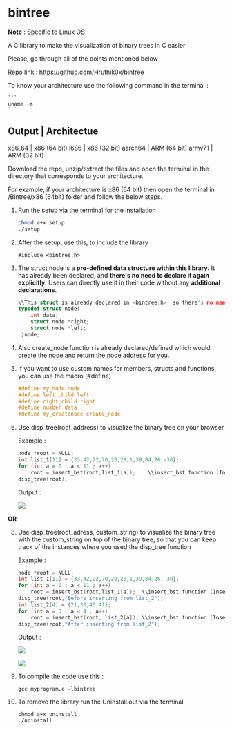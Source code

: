 # bintree

**Note** : Specific to Linux OS

A C library to make the visualization of binary trees in C easier

Please, go through all of the points mentioned below

Repo link : https://github.com/Hruthik0x/bintree

To know your architecture use the following command in the terminal : 

	```
	uname -m
 	```

Output     |   Architectue
---------------------------
x86_64     |   x86 (64 bit)
i686       |   x86 (32 bit)
aarch64    |   ARM (64 bit)
armv71     |   ARM (32 bit)
     
Download the repo, unzip/extract the files and open the terminal in the directory that corresponds to your architecture.

For example, if your architecture is x86 (64 bit) then open the terminal in /Bintree/x86 (64bit) folder and follow the below steps.

1) Run the setup via the terminal for the installation
   
    ```sh
    chmod a+x setup
    ./setup
    ```

2) After the setup, use this, to include the library
    ```
    #include <bintree.h>
    ```

4) The struct node is a **pre-defined data structure within this library.**
   It has already been declared, and **there's no need to declare it again explicitly.**
   Users can directly use it in their code without any **additional declarations**.
    ```C
    \\This struct is already declared in <bintree.h>, so there's no need to declare it again explicitly
    typedef struct node{
        int data;
        struct node *right;
        struct node *left;
     }node;
     ```

5) Also create_node function is already declared/defined which would create the node and return the node address for you.

6) If you want to use custom names for members, structs and functions, you can use the macro (#define)

   ```C
   #define my_node node
   #define left_child left
   #define right_child right
   #define number data
   #define my_createnode create_node
   ```

7) Use disp_tree(root_address) to visualize the binary tree on your browser

   Example :

    ```C
    node *root = NULL;
    int list_1[11] = {33,42,22,70,20,28,1,39,84,26,-30};
    for (int a = 0 ; a < 11 ; a++)
        root = insert_bst(root,list_1[a]);    \\insert_bst function (Inserts elements in binary search tree) is not included in the library
    disp_tree(root);
    ```

   Output :

    ![](https://github.com/Hruthik0x/bintree/assets/69683617/27bf7a40-4b03-4b72-bc51-d19e6014078b)


**OR**
   
8) Use disp_tree(root_adress, custom_string) to visualize the binary tree with the custom_string on top of the binary tree, 
   so that you can keep track of the instances where you used the disp_tree function

   Example : 
   
    ```C
    node *root = NULL;
    int list_1[11] = {33,42,22,70,20,28,1,39,84,26,-30};
    for (int a = 0 ; a < 11 ; a++)
        root = insert_bst(root,list_1[a]);	\\insert_bst function (Inserts elements in binary search tree) is not included in the library
    disp_tree(root,"Before inserting from list_2");
    int list_2[4] = {21,30,40,41};
    for (int a = 0 ; a < 4 ; a++)
        root = insert_bst(root, list_2[a]);	\\insert_bst function (Inserts elements in binary search tree) is not included in the library
    disp_tree(root,"After inserting from list_2");
    ```

   Output :

   ![](https://github.com/Hruthik0x/bintree/assets/69683617/d7fead00-fc57-47d3-870f-b6a49da70dc9)

   ![](https://github.com/Hruthik0x/bintree/assets/69683617/8d95f56a-b330-4ab2-bf87-e2471a9321a5)


9) To compile the code use this :
   
   ```
   gcc myprogram.c -lbintree
   ```

10) To remove the library run the Uninstall.out via the terminal

    ```
    chmod a+x uninstall
    ./uninstall
    ```
	
	

